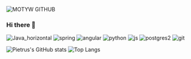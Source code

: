 ![MOTYW GITHUB](https://user-images.githubusercontent.com/65807969/119228702-89c41080-bb14-11eb-853c-e9073ff0714f.PNG)

### Hi there 👋
![Java_horizontal](https://user-images.githubusercontent.com/65807969/119229854-102f2100-bb1a-11eb-97e3-fddca255563c.png?width=100)
![spring](https://user-images.githubusercontent.com/65807969/119229863-191ff280-bb1a-11eb-8032-7271b1cd290f.png?width=100)
![angular](https://user-images.githubusercontent.com/65807969/119229873-21782d80-bb1a-11eb-944a-2833b3b025f8.png?raw=true)
![python](https://user-images.githubusercontent.com/65807969/119229879-2806a500-bb1a-11eb-99e8-4078d8ef0db9.jpg?raw=true)
![js](https://user-images.githubusercontent.com/65807969/119229882-2ccb5900-bb1a-11eb-92d3-b26ea7ded209.png?raw=true)
![postgres2](https://user-images.githubusercontent.com/65807969/119229884-305ee000-bb1a-11eb-8586-4133c5715927.png?raw=true)
![git](https://user-images.githubusercontent.com/65807969/119229886-3228a380-bb1a-11eb-8483-33bf428f5970.png?raw=true)




![Pietrus's GitHub stats](https://github-readme-stats.vercel.app/api?username=Pietrus914&theme=defoult_icons=true)
![Top Langs](https://github-readme-stats.vercel.app/api/top-langs/?username=Pietrus914)
<!--
**Pietrus914/Pietrus914** is a ✨ _special_ ✨ repository because its `README.md` (this file) appears on your GitHub profile.

Here are some ideas to get you started:

- 🔭 I’m currently working on ...
- 🌱 I’m currently learning ...
- 👯 I’m looking to collaborate on ...
- 🤔 I’m looking for help with ...
- 💬 Ask me about ...
- 📫 How to reach me: ...
- 😄 Pronouns: ...
- ⚡ Fun fact: ...
-->
